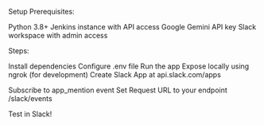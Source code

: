 Setup
Prerequisites:

Python 3.8+
Jenkins instance with API access
Google Gemini API key
Slack workspace with admin access

Steps:

Install dependencies
Configure .env file
Run the app
Expose locally using ngrok (for development)
Create Slack App at api.slack.com/apps

Subscribe to app_mention event
Set Request URL to your endpoint /slack/events


Test in Slack!
